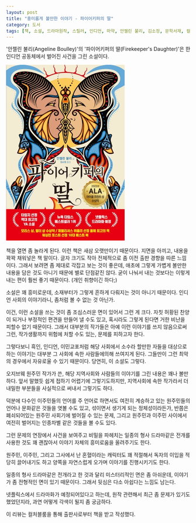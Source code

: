 ```yaml
---
layout: post
title: "흥미롭게 볼만한 이야기 - 파이어키퍼의 딸"
category: 도서
tags: [책, 소설, 드라마원작, 스릴러, 인디언, 마약, 안젤린 불리, 김소정, 문학서재, 컬처블룸, 서평]
---
```


'안젤린 불리(Angeline Boulley)'의
'파이어키퍼의 딸(Firekeeper's Daughter)'은
한 인디언 공동체에서 벌어진 사건을 그린 소설이다.

![표지](/images/firekeepers-daughter-book-h480.jpg)

책을 열면 좀 놀라게 된다.
이런 책은 새삼 오랫만이기 때문이다.
지면을 아끼고, 내용을 꽉꽉 채워넣은 책 말이다.
글자 크기도 작아 전체적으로 좀 이전 출판 경향을 따른 느낌이다.
그래서 보려면 좀 제대로 각잡고 보는 것이 좋은데,
애초에 그렇게 가볍게 볼만한 내용을 담은 것도 아니기 때문에 별로 단점같진 않다.
굳이 나눠서 내는 것보다는 이렇게 내는 편이 훨씬 좋기 때문이다.
(개인 취향이긴 하다;)

소설은 꽤 흥미로운데,
소재부터가 그렇게 흔하게 다뤄지는 것이 아니기 때문이다.
인디언 사회의 이야기라니, 좀처럼 볼 수 없는 것 아닌가.

이건, 이런 소설을 쓰는 것이 좀 조심스러운 면이 있어서 그런 게 크다.
자칫 허황된 찬양이 되거나
부정적인 편견을 만들어 낼 수도 있고,
혹시라도 그렇게 된다면 거한 비난을 피할수 없기 때문이다.
그래서 대부분의 작가들은 아예 이런 이야기를 쓰지 않음으로써
그런, 작가생활까지 위험에 처할 수도 있는, 문제를 피하고자 한다.

그렇다보니 흑인, 인디언, 이민교포처럼 해당 사회에서 소수라 할만한 자들을 대상으로 하는 이야기는
대부분 그 사회에 속한 사람들에의해 쓰여지게 된다.
그들만이 그런 최악의 경우에서 자유로울 수 있기 때문이다.
당연히, 이 소설도 그렇다.

오지브웨 원주민 작가가 쓴, 해당 지역사회와 사람들의 이야기를 그린 내용은 꽤나 볼만하다.
앞서 말했듯 쉽게 접하기 어렵기에 그렇기도하지만,
지역사회에 속한 작가라서 더 내밀한 부분들을 사실적으로 써내서 그렇기도 하다.

덕분에 다수인 이주민들의 언어를 주 언어로 하면서도
여전히 계승하고 있는 원주민들의 언어나 문화같은 것들을 엿볼 수도 있고,
섞이면서 생기게 되는 정체성이라든가,
반쯤은 폐쇠되어있는 원주민 사회기에 벌어질 수 있는 문제,
그리고 원주민과 이주민 사이에서 여전히 벌어지는 인종차별 같은 것들을 볼 수도 있다.

그런 문제의 연장에서 사건을 보여주고
비밀을 파헤치는 일종의 형사 드라마같은 전개를 사용한 것도 꽤 괜찮아서
이야기 자체의 흥미로움을 올려주기도 한다.

원주민, 이주민, 그리고 그사에서 난 혼혈이라는 캐릭터도 꽤 적절해서
독자의 이입을 적당히 끌어내기도 하고
양쪽을 자연스럽게 오가며 이야기를 진행시키기도 한다.

일종의 형사 드라마같은 전개라고 한 것과 달리 미스터리적인 면은 좀 아쉬운데,
이야기가 좀 전형적인 면이 있기 때문이다.
그래서 뒷심은 다소 아쉽다는 느낌도 남는다.

넷플릭스에서 드라마화가 예정되어있다고 하는데,
원작 관련해서 최근 좀 문제가 있기도 했었던지라,
과연 어떻게 각색이 될지 좀 궁금하다.



<div class="im im-info">
이 리뷰는 컬처블룸을 통해 출판사로부터 책을 받고 작성했다.
</div>
